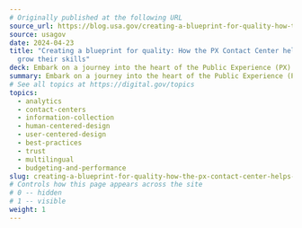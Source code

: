 ```yaml
---
# Originally published at the following URL
source_url: https://blog.usa.gov/creating-a-blueprint-for-quality-how-the-px-contact-center-helps-agents-grow-their-skills
source: usagov
date: 2024-04-23
title: "Creating a blueprint for quality: How the PX Contact Center helps agents
  grow their skills"
deck: Embark on a journey into the heart of the Public Experience (PX) Contact Center,  where the live agents manage calls and chats for federal agency customers, including the USAGov program. From immersive onboarding to tailored continuous training, every aspect is meticulously crafted for excellence. Explore live monitoring, feedback loops, and weekly calibration meetings, empowering agents to deliver accurate information. Join USA.gov’s exploration into comprehensive performance reviews and the quest for continuous improvement, ensuring every interaction leaves a lasting impact.
summary: Embark on a journey into the heart of the Public Experience (PX) Contact Center,  where the live agents manage calls and chats for federal agency customers, including the USAGov program. From immersive onboarding to tailored continuous training, every aspect is meticulously crafted for excellence. Explore live monitoring, feedback loops, and weekly calibration meetings, empowering agents to deliver accurate information. Join USA.gov’s exploration into comprehensive performance reviews and the quest for continuous improvement, ensuring every interaction leaves a lasting impact.
# See all topics at https://digital.gov/topics
topics:
  - analytics
  - contact-centers
  - information-collection
  - human-centered-design
  - user-centered-design
  - best-practices
  - trust
  - multilingual
  - budgeting-and-performance
slug: creating-a-blueprint-for-quality-how-the-px-contact-center-helps-agents-grow-their-skills
# Controls how this page appears across the site
# 0 -- hidden
# 1 -- visible
weight: 1
---
```

